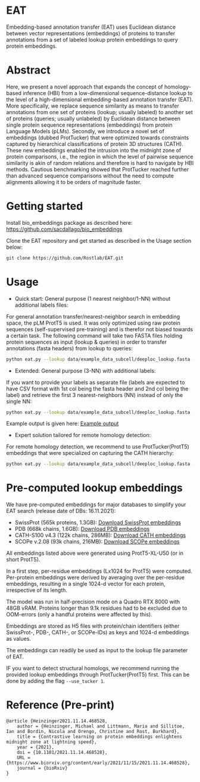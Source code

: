 # EAT
Embedding-based annotation transfer (EAT) uses Euclidean distance between vector representations (embeddings) of proteins to transfer annotations from a set of labeled lookup protein embeddings to query protein embeddings.


# Abstract 
Here, we present a novel approach that expands the concept of homology-based inference (HBI) from a low-dimensional sequence-distance lookup to the level of a high-dimensional embedding-based annotation transfer (EAT). More specifically, we replace sequence similarity as means to transfer annotations from one set of proteins (lookup; usually labeled) to another set of proteins (queries; usually unlabeled) by Euclidean distance between single protein sequence representations (embeddings) from protein Language Models (pLMs). Secondly, we introduce a novel set of embeddings (dubbed ProtTucker) that were optimized towards constraints captured by hierarchical classifications of protein 3D structures (CATH). These new embeddings enabled the intrusion into the midnight zone of protein comparisons, i.e., the region in which the level of pairwise sequence similarity is akin of random relations and therefore is hard to navigate by HBI methods. Cautious benchmarking showed that ProtTucker reached further than advanced sequence comparisons without the need to compute alignments allowing it to be orders of magnitude faster.

# Getting started
Install bio_embeddings package as described here: https://github.com/sacdallago/bio_embeddings


Clone the EAT repository and get started as described in the Usage section below:
   ```sh
   git clone https://github.com/Rostlab/EAT.git
   ```

# Usage
- Quick start: General purpose (1 nearest neighbor/1-NN) without additional labels files:

For general annotation transfer/nearest-neighbor search in embedding space, the pLM ProtT5 is used. It was only optimized using raw protein sequences (self-supervised pre-training) and is therefor not biased towards a certain task. The following command will take two FASTA files holding protein sequences as input (lookup & queries) in order to transfer annotations (fasta headers) from lookup to queries:

```sh
python eat.py --lookup data/example_data_subcell/deeploc_lookup.fasta --queries data/example_data/la_query_setHARD.fasta --output eat_results/
```
- Extended: General purpose (3-NN) with additional labels:

If you want to provide your labels as separate file (labels are expected to have CSV format with 1st col being the fasta header and 2nd col being the label) and retrieve the first 3 nearest-neighbors (NN) instead of only the single NN:


```sh
python eat.py --lookup data/example_data_subcell/deeploc_lookup.fasta --queries data/example_data/la_query_setHARD.fasta --output eat_results/ --lookupLabels data/example_data_subcell/deeploc_lookup_labels.txt --queryLabels data/example_data_subcell/la_query_setHARD_labels.txt
```
Example output is given here: [Example output](https://github.com/Rostlab/EAT/blob/main/data/example_data_subcell/example_output_protT5_NN3.txt)

- Expert solution tailored for remote homology detection:

For remote homology detection, we recommend to use ProtTucker(ProtT5) embeddings that were specialized on capturing the CATH hierarchy:

```sh
python eat.py --lookup data/example_data_subcell/deeploc_lookup.fasta --queries data/example_data/la_query_setHARD.fasta --output eat_results/ --use_tucker 1
```

# Pre-computed lookup embeddings
We have pre-computed embeddings for major databases to simplify your EAT search (release date of DBs: 16.11.2021):

- SwissProt (565k proteins, 1.3GB): [Download SwissProt embeddings](https://rostlab.org/~deepppi/eat_dbs/sprot_161121.h5) 
- PDB (668k chains, 1.6GB): [Download PDB embeddings](https://rostlab.org/~deepppi/eat_dbs/pdb_seqres_161121.h5)
- CATH-S100 v4.3 (122k chains, 286MB): [Download CATH embeddings](https://rostlab.org/~deepppi/eat_dbs/cath_v430_dom_seqs_S100_161121.h5)
- SCOPe v.2.08 (93k chains, 216MB): [Download SCOPe embeddings](https://rostlab.org/~deepppi/eat_dbs/scope_2.08_S100.h5)

All embeddings listed above were generated using ProtT5-XL-U50 (or in short ProtT5).

In a first step, per-residue embeddings (Lx1024 for ProtT5) were computed. Per-protein embeddings were derived by averaging over the per-residue embeddings, resulting in a single 1024-d vector for each protein, irrespective of its length.

The model was run in half-precision mode on a Quadro RTX 8000 with 48GB vRAM. 
Proteins longer than 9.1k residues had to be excluded due to OOM-errors (only a handful proteins were affected by this).

Embeddings are stored as H5 files with protein/chain identifiers (either SwissProt-, PDB-, CATH-, or SCOPe-IDs) as keys and 1024-d embeddings as values.

The embeddings can readily be used as input to the lookup file parameter of EAT.

IF you want to detect structural homologs, we recommend running the provided lookup embeddings through ProtTucker(ProtT5) first. This can be done by adding the flag `--use_tucker 1`.

# Reference (Pre-print)
```
@article {Heinzinger2021.11.14.468528,
	author = {Heinzinger, Michael and Littmann, Maria and Sillitoe, Ian and Bordin, Nicola and Orengo, Christine and Rost, Burkhard},
	title = {Contrastive learning on protein embeddings enlightens midnight zone at lightning speed},
	year = {2021},
	doi = {10.1101/2021.11.14.468528},
	URL = {https://www.biorxiv.org/content/early/2021/11/15/2021.11.14.468528},
	journal = {bioRxiv}
}
```
